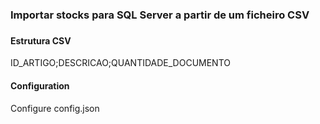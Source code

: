 ### 
### Importar stocks para SQL Server a partir de um ficheiro CSV
###

#### Estrutura CSV
ID_ARTIGO;DESCRICAO;QUANTIDADE_DOCUMENTO

#### Configuration
Configure config.json 